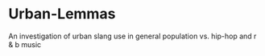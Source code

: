 # Urban-Lemmas
An investigation of urban slang use in general population vs. hip-hop and r &amp; b music

